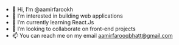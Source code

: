 - 👋 Hi, I’m @aamirfarookh
- 👀 I’m interested in building web applications
- 🌱 I’m currently learning React.Js
- 💞️ I’m looking to collaborate on front-end projects
- 📫 You can reach me on my email aamirfarooqbhatt@gmail.com

<!---
aamirfarookh/aamirfarookh is a ✨ special ✨ repository because its `README.md` (this file) appears on your GitHub profile.
You can click the Preview link to take a look at your changes.
--->
